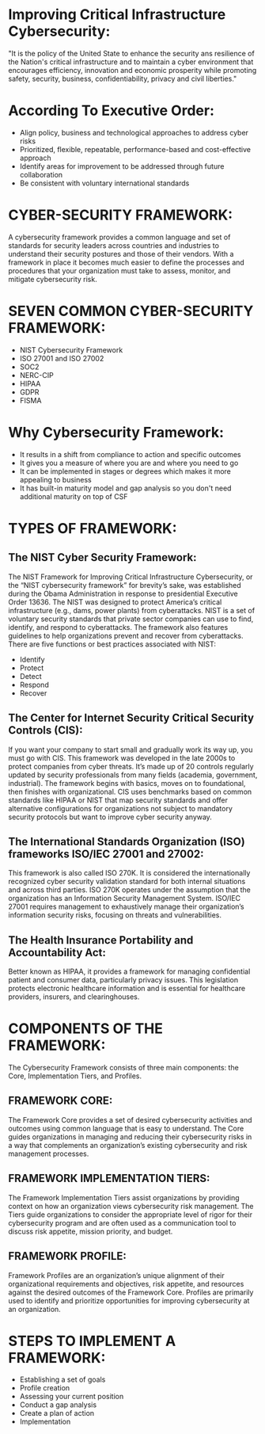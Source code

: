 # Improving Critical Infrastructure Cybersecurity:
"It is the policy of the United State to enhance the security ans resilience of the Nation's critical infrastructure and to maintain a cyber environment that encourages efficiency, innovation and economic prosperity while promoting safety, security, business, confidentiability, privacy and civil liberties."
# According To Executive Order:
- Align policy, business and technological approaches to address cyber risks
- Prioritized, flexible, repeatable, performance-based and cost-effective approach
- Identify areas for improvement to be addressed through future collaboration
- Be consistent with voluntary international standards
# CYBER-SECURITY FRAMEWORK:
A cybersecurity framework provides a common language and set of standards for security leaders across countries and industries to understand their security postures and those of their vendors. With a framework in place it becomes much easier to define the processes and procedures that your organization must take to assess, monitor, and mitigate cybersecurity risk.
# SEVEN COMMON CYBER-SECURITY FRAMEWORK:
- NIST Cybersecurity Framework
- ISO 27001 and ISO 27002
- SOC2
- NERC-CIP
- HIPAA
- GDPR
- FISMA
# Why Cybersecurity Framework:
- It results in a shift from compliance to action and specific outcomes
- It gives you a measure of where you are and where you need to go
- It can be implemented in stages or degrees which makes it more appealing to business
- It has built-in maturity model and gap analysis so you don't need additional maturity on top of CSF
# TYPES OF FRAMEWORK:
## The NIST Cyber Security Framework:
The NIST Framework for Improving Critical Infrastructure Cybersecurity, or the “NIST cybersecurity framework” for brevity’s sake, was established during the Obama Administration in response to presidential Executive Order 13636. The NIST was designed to protect America’s critical infrastructure (e.g., dams, power plants) from cyberattacks.
NIST is a set of voluntary security standards that private sector companies can use to find, identify, and respond to cyberattacks. The framework also features guidelines to help organizations prevent and recover from cyberattacks. There are five functions or best practices associated with NIST:
- Identify
- Protect
- Detect
- Respond
- Recover
## The Center for Internet Security Critical Security Controls (CIS):
If you want your company to start small and gradually work its way up, you must go with CIS. This framework was developed in the late 2000s to protect companies from cyber threats. It’s made up of 20 controls regularly updated by security professionals from many fields (academia, government, industrial). The framework begins with basics, moves on to foundational, then finishes with organizational.
CIS uses benchmarks based on common standards like HIPAA or NIST that map security standards and offer alternative configurations for organizations not subject to mandatory security protocols but want to improve cyber security anyway.
## The International Standards Organization (ISO) frameworks ISO/IEC 27001 and 27002:
This framework is also called ISO 270K. It is considered the internationally recognized cyber security validation standard for both internal situations and across third parties. ISO 270K operates under the assumption that the organization has an Information Security Management System. ISO/IEC 27001 requires management to exhaustively manage their organization’s information security risks, focusing on threats and vulnerabilities.
## The Health Insurance Portability and Accountability Act:
Better known as HIPAA, it provides a framework for managing confidential patient and consumer data, particularly privacy issues. This legislation protects electronic healthcare information and is essential for healthcare providers, insurers, and clearinghouses.
# COMPONENTS OF THE FRAMEWORK:
The Cybersecurity Framework consists of three main components: the Core, Implementation Tiers, and Profiles.
## FRAMEWORK CORE:
The Framework Core provides a set of desired cybersecurity activities and outcomes using common language that is easy to understand. The Core guides organizations in managing and reducing their cybersecurity risks in a way that complements an organization’s existing cybersecurity and risk management processes. 
## FRAMEWORK IMPLEMENTATION TIERS:
The Framework Implementation Tiers assist organizations by providing context on how an organization views cybersecurity risk management. The Tiers guide organizations to consider the appropriate level of rigor for their cybersecurity program and are often used as a communication tool to discuss risk appetite, mission priority, and budget.
## FRAMEWORK PROFILE:
Framework Profiles are an organization’s unique alignment of their organizational requirements and objectives, risk appetite, and resources against the desired outcomes of the Framework Core.  Profiles are primarily used to identify and prioritize opportunities for improving cybersecurity at an organization.
# STEPS TO IMPLEMENT A FRAMEWORK:
- Establishing a set of goals
- Profile creation 
- Assessing your current position
- Conduct a gap analysis
- Create a plan of action
- Implementation


